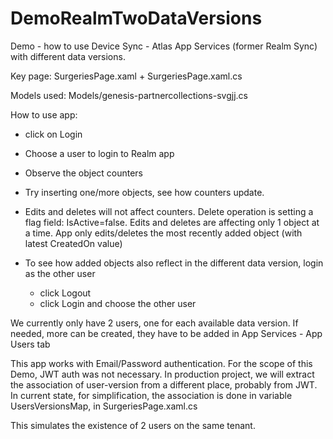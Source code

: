 # DemoRealmTwoDataVersions
 
Demo - how to use Device Sync - Atlas App Services (former Realm Sync) with different data versions.

Key page: SurgeriesPage.xaml + SurgeriesPage.xaml.cs

Models used: Models/genesis-partnercollections-svgjj.cs 

How to use app: 

- click on Login

- Choose a user to login to Realm app

- Observe the object counters

- Try inserting one/more objects, see how counters update.

- Edits and deletes will not affect counters. Delete operation is setting a flag field: IsActive=false. Edits and deletes are affecting only 1 object at a time. App only edits/deletes the most recently added object (with latest CreatedOn value)

- To see how added objects also reflect in the different data version, login as the other user
	- click Logout
	- click Login and choose the other user 

We currently only have 2 users, one for each available data version. If needed, more can be created, they have to be added in App Services - App Users tab

This app works with Email/Password authentication. For the scope of this Demo, JWT auth was not necessary. 
In production project, we will extract the association of user-version from a different place, probably from JWT.
In current state, for simplification, the association is done in variable UsersVersionsMap, in SurgeriesPage.xaml.cs

This simulates the existence of 2 users on the same tenant. 